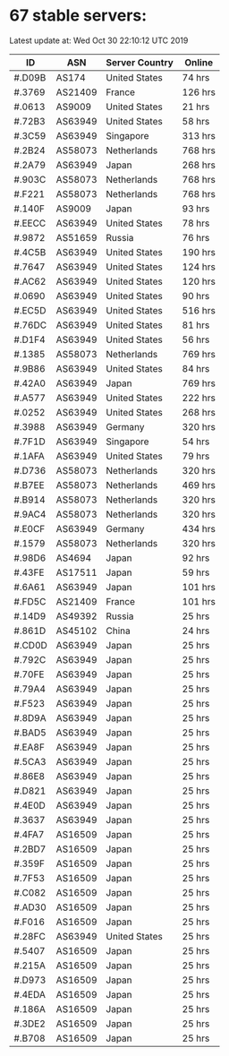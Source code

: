 # 67 stable servers:

Latest update at: Wed Oct 30 22:10:12 UTC 2019

| ID | ASN | Server Country | Online |
| -- | --- | -------------- | ------ |
| #.D09B | AS174 | United States | 74 hrs |
| #.3769 | AS21409 | France | 126 hrs |
| #.0613 | AS9009 | United States | 21 hrs |
| #.72B3 | AS63949 | United States | 58 hrs |
| #.3C59 | AS63949 | Singapore | 313 hrs |
| #.2B24 | AS58073 | Netherlands | 768 hrs |
| #.2A79 | AS63949 | Japan | 268 hrs |
| #.903C | AS58073 | Netherlands | 768 hrs |
| #.F221 | AS58073 | Netherlands | 768 hrs |
| #.140F | AS9009 | Japan | 93 hrs |
| #.EECC | AS63949 | United States | 78 hrs |
| #.9872 | AS51659 | Russia | 76 hrs |
| #.4C5B | AS63949 | United States | 190 hrs |
| #.7647 | AS63949 | United States | 124 hrs |
| #.AC62 | AS63949 | United States | 120 hrs |
| #.0690 | AS63949 | United States | 90 hrs |
| #.EC5D | AS63949 | United States | 516 hrs |
| #.76DC | AS63949 | United States | 81 hrs |
| #.D1F4 | AS63949 | United States | 56 hrs |
| #.1385 | AS58073 | Netherlands | 769 hrs |
| #.9B86 | AS63949 | United States | 84 hrs |
| #.42A0 | AS63949 | Japan | 769 hrs |
| #.A577 | AS63949 | United States | 222 hrs |
| #.0252 | AS63949 | United States | 268 hrs |
| #.3988 | AS63949 | Germany | 320 hrs |
| #.7F1D | AS63949 | Singapore | 54 hrs |
| #.1AFA | AS63949 | United States | 79 hrs |
| #.D736 | AS58073 | Netherlands | 320 hrs |
| #.B7EE | AS58073 | Netherlands | 469 hrs |
| #.B914 | AS58073 | Netherlands | 320 hrs |
| #.9AC4 | AS58073 | Netherlands | 320 hrs |
| #.E0CF | AS63949 | Germany | 434 hrs |
| #.1579 | AS58073 | Netherlands | 320 hrs |
| #.98D6 | AS4694 | Japan | 92 hrs |
| #.43FE | AS17511 | Japan | 59 hrs |
| #.6A61 | AS63949 | Japan | 101 hrs |
| #.FD5C | AS21409 | France | 101 hrs |
| #.14D9 | AS49392 | Russia | 25 hrs |
| #.861D | AS45102 | China | 24 hrs |
| #.CD0D | AS63949 | Japan | 25 hrs |
| #.792C | AS63949 | Japan | 25 hrs |
| #.70FE | AS63949 | Japan | 25 hrs |
| #.79A4 | AS63949 | Japan | 25 hrs |
| #.F523 | AS63949 | Japan | 25 hrs |
| #.8D9A | AS63949 | Japan | 25 hrs |
| #.BAD5 | AS63949 | Japan | 25 hrs |
| #.EA8F | AS63949 | Japan | 25 hrs |
| #.5CA3 | AS63949 | Japan | 25 hrs |
| #.86E8 | AS63949 | Japan | 25 hrs |
| #.D821 | AS63949 | Japan | 25 hrs |
| #.4E0D | AS63949 | Japan | 25 hrs |
| #.3637 | AS63949 | Japan | 25 hrs |
| #.4FA7 | AS16509 | Japan | 25 hrs |
| #.2BD7 | AS16509 | Japan | 25 hrs |
| #.359F | AS16509 | Japan | 25 hrs |
| #.7F53 | AS16509 | Japan | 25 hrs |
| #.C082 | AS16509 | Japan | 25 hrs |
| #.AD30 | AS16509 | Japan | 25 hrs |
| #.F016 | AS16509 | Japan | 25 hrs |
| #.28FC | AS63949 | United States | 25 hrs |
| #.5407 | AS16509 | Japan | 25 hrs |
| #.215A | AS16509 | Japan | 25 hrs |
| #.D973 | AS16509 | Japan | 25 hrs |
| #.4EDA | AS16509 | Japan | 25 hrs |
| #.186A | AS16509 | Japan | 25 hrs |
| #.3DE2 | AS16509 | Japan | 25 hrs |
| #.B708 | AS16509 | Japan | 25 hrs |

